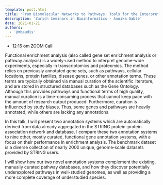```yaml
---
template: post.html
title: 'From Biomolecular Networks to Pathways: Tools for the Interpretation of Genome-Wide Experiments'
description: 'Zurich Seminars in Bioinformatics - Annika Gable'
date: 2021-01-21
authors:
  - '@mbaudis'
---
```



* 12:15 om  ZOOM Call


Functional enrichment analysis (also called gene set enrichment analysis or pathway analysis) is a widely-used method to interpret genome-wide experiments, especially in transcriptomics and proteomics. The method relies on previously annotated gene sets, such as pathways, cellular locations, protein families, disease genes, or other annotation terms.<!--more-->
 These terms are typically obtained via manual curation of the scientific literature, and are stored in structured databases such as the Gene Ontology. Although this provides pathways and functional terms of high quality, manual curation is a time-consuming process that cannot keep pace with the amount of research output produced. Furthermore, curation is influenced by study biases. Thus, some genes and pathways are heavily annotated, while others are lacking any annotations.

In this talk, I will present two annotation systems which are automatically derived from data already aggregated in the STRING protein–protein association network and database. I compare these two annotation systems to nine other, mostly curated, functional gene annotation systems, with a focus on their performance in enrichment analysis. The benchmark dataset is a diverse collection of nearly 2000 unique, genome-scale datasets provided by STRING users.

I will show how our two novel annotation systems complement the existing, manually curated pathway databases, and how they discover potentially underexplored pathways in well-studied genomes, as well as providing a more complete coverage of understudied species.
